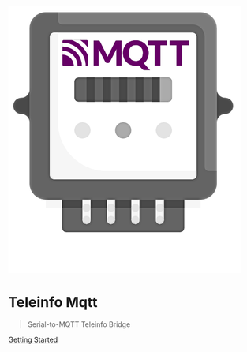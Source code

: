 ![logo](teleinfo-mqtt-logo.png)

# **Teleinfo Mqtt**

> Serial-to-MQTT Teleinfo Bridge

[Getting Started](introduction/)



